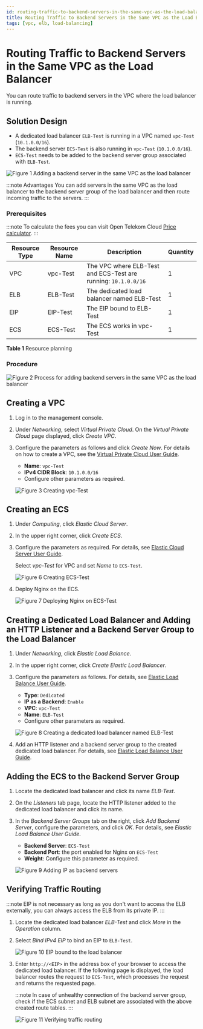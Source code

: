 ```yaml
---
id: routing-traffic-to-backend-servers-in-the-same-vpc-as-the-load-balancer
title: Routing Traffic to Backend Servers in the Same VPC as the Load Balancer
tags: [vpc, elb, load-balancing]
---
```


# Routing Traffic to Backend Servers in the Same VPC as the Load Balancer

You can route traffic to backend servers in the VPC where the load balancer is running.

## Solution Design

- A dedicated load balancer `ELB-Test` is running in a VPC named
    `vpc-Test` (`10.1.0.0/16`).
- The backend server `ECS-Test` is also running in `vpc-Test`
    (`10.1.0.0/16`).
- `ECS-Test` needs to be added to the backend server group
    associated with `ELB-Test`.

![*Figure 1* Adding a backend server in the same VPC as the load
balancer](/img/docs/best-practices/networking/elastic-load-balancing/en-us_image_0000001625619218.png)

:::note Advantages
You can add servers in the same VPC as the load balancer to the backend
server group of the load balancer and then route incoming traffic to the
servers.
:::

### Prerequisites

:::note
To calculate the fees you can visit Open Telekom Cloud [Price
calculator](https://open-telekom-cloud.com/en/prices/price-calculator).
:::

| Resource Type | Resource Name | Description | Quantity |
| --- | --- | --- | --- |
| VPC | vpc-Test | The VPC where ELB-Test and ECS-Test are running: `10.1.0.0/16` | 1 |
| ELB | ELB-Test | The dedicated load balancer named ELB-Test | 1 |
| EIP | EIP-Test | The EIP bound to ELB-Test | 1 |
| ECS | ECS-Test | The ECS works in vpc-Test | 1 |

**Table 1** Resource planning

### Procedure

![*Figure 2* Process for adding backend servers in the same VPC as the
load balancer](/img/docs/best-practices/networking/elastic-load-balancing/en-us_image_0000001674059073.png)

## Creating a VPC

1. Log in to the management console.

2. Under *Networking*, select *Virtual Private Cloud*. On the
    *Virtual Private Cloud* page displayed, click *Create VPC*.

3. Configure the parameters as follows and click *Create Now*. For
    details on how to create a VPC, see the [Virtual Private Cloud User
    Guide](https://docs.otc.t-systems.com/virtual-private-cloud/umn/vpc_and_subnet/vpc/creating_a_vpc.html).

    - **Name**: `vpc-Test`
    - **IPv4 CIDR Block**: `10.1.0.0/16`
    - Configure other parameters as required.

    ![*Figure 3* Creating
    *vpc-Test*](/img/docs/best-practices/networking/elastic-load-balancing/en-us_image_0000001625459326.png)

## Creating an ECS

1. Under *Computing*, click *Elastic Cloud Server*.

2. In the upper right corner, click *Create ECS*.

3. Configure the parameters as required. For details, see [Elastic
    Cloud Server User
    Guide](https://docs.otc.t-systems.com/elastic-cloud-server/umn/getting_started/creating_an_ecs/overview.html).

    Select *vpc-Test* for VPC and set *Name* to `ECS-Test`.

    ![*Figure 6* Creating
    ECS-Test](/img/docs/best-practices/networking/elastic-load-balancing/en-us_image_0000001625299518.png)

4. Deploy Nginx on the ECS.

    ![*Figure 7* Deploying Nginx on
    *ECS-Test*](/img/docs/best-practices/networking/elastic-load-balancing/en-us_image_0000001625619246.png)

## Creating a Dedicated Load Balancer and Adding an HTTP Listener and a Backend Server Group to the Load Balancer

1. Under *Networking*, click *Elastic Load Balance*.

2. In the upper right corner, click *Create Elastic Load Balancer*.

3. Configure the parameters as follows. For details, see [Elastic Load
    Balance User
    Guide](https://docs.otc.t-systems.com/elastic-load-balancing/umn/load_balancer/creating_a_dedicated_load_balancer.html).

    - **Type**: `Dedicated`
    - **IP as a Backend**: `Enable`
    - **VPC**: `vpc-Test`
    - **Name**: `ELB-Test`
    - Configure other parameters as required.

    ![*Figure 8* Creating a dedicated load balancer named
    *ELB-Test*](/img/docs/best-practices/networking/elastic-load-balancing/en-us_image_0000001673939093.png)

4. Add an HTTP listener and a backend server group to the created
    dedicated load balancer. For details, see [Elastic Load Balance User
    Guide](https://docs.otc.t-systems.com/elastic-load-balancing/umn/listener/adding_an_http_listener.html).

## Adding the ECS to the Backend Server Group

1. Locate the dedicated load balancer and click its name *ELB-Test*.

2. On the *Listeners* tab page, locate the HTTP listener added to the
    dedicated load balancer and click its name.

3. In the *Backend Server Groups* tab on the right, click *Add
    Backend Server*, configure the parameters, and click *OK*. For
    details, see *Elastic Load Balance User Guide*.

    - **Backend Server**: `ECS-Test`
    - **Backend Port**: the port enabled for Nginx on `ECS-Test`
    - **Weight**: Configure this parameter as required.

    ![*Figure 9* Adding IP as backend
    servers](/img/docs/best-practices/networking/elastic-load-balancing/en-us_image_0000001674059081.png)

## Verifying Traffic Routing

:::note
EIP is not necessary as long as you don't want to access the ELB
externally, you can always access the ELB from its private IP.
:::

1. Locate the dedicated load balancer *ELB-Test* and click *More*
    in the *Operation* column.

2. Select *Bind IPv4 EIP* to bind an EIP to `ELB-Test`.

    ![*Figure 10* EIP bound to the load
    balancer](/img/docs/best-practices/networking/elastic-load-balancing/en-us_image_0000001674259073.png)

3. Enter `http://<EIP>` in the address box of your browser to
    access the dedicated load balancer. If the following page is
    displayed, the load balancer routes the request to `ECS-Test`,
    which processes the request and returns the requested page.

    :::note
    In case of unhealthy connection of the backend server group, check
    if the ECS subnet and ELB subnet are associated with the above
    created route tables.
    :::

    ![*Figure 11* Verifying traffic
    routing](/img/docs/best-practices/networking/elastic-load-balancing/en-us_image_0000001625459334.png)

